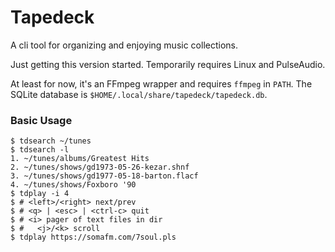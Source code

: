 # Tapedeck

A cli tool for organizing and enjoying music collections.

Just getting this version started. Temporarily requires Linux and PulseAudio.

At least for now, it's an FFmpeg wrapper and requires `ffmpeg` in `PATH`.
The SQLite database is `$HOME/.local/share/tapedeck/tapedeck.db`.

### Basic Usage

```
$ tdsearch ~/tunes
$ tdsearch -l
1. ~/tunes/albums/Greatest Hits
2. ~/tunes/shows/gd1973-05-26-kezar.shnf
3. ~/tunes/shows/gd1977-05-18-barton.flacf
4. ~/tunes/shows/Foxboro '90
$ tdplay -i 4
$ # <left>/<right> next/prev
$ # <q> | <esc> | <ctrl-c> quit
$ # <i> pager of text files in dir
$ #   <j>/<k> scroll
$ tdplay https://somafm.com/7soul.pls
```
